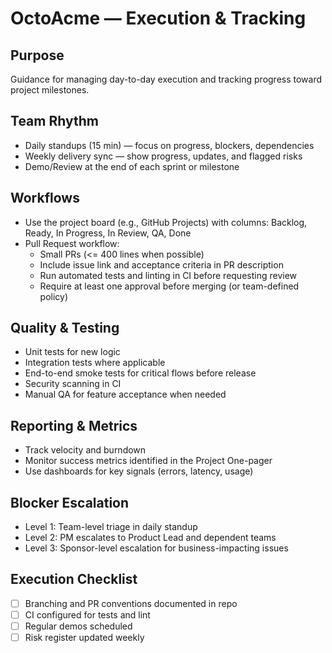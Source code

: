 # OctoAcme — Execution & Tracking

## Purpose
Guidance for managing day-to-day execution and tracking progress toward project milestones.

## Team Rhythm
- Daily standups (15 min) — focus on progress, blockers, dependencies
- Weekly delivery sync — show progress, updates, and flagged risks
- Demo/Review at the end of each sprint or milestone

## Workflows
- Use the project board (e.g., GitHub Projects) with columns: Backlog, Ready, In Progress, In Review, QA, Done
- Pull Request workflow:
  - Small PRs (<= 400 lines when possible)
  - Include issue link and acceptance criteria in PR description
  - Run automated tests and linting in CI before requesting review
  - Require at least one approval before merging (or team-defined policy)

## Quality & Testing
- Unit tests for new logic
- Integration tests where applicable
- End-to-end smoke tests for critical flows before release
- Security scanning in CI
- Manual QA for feature acceptance when needed

## Reporting & Metrics
- Track velocity and burndown
- Monitor success metrics identified in the Project One-pager
- Use dashboards for key signals (errors, latency, usage)

## Blocker Escalation
- Level 1: Team-level triage in daily standup
- Level 2: PM escalates to Product Lead and dependent teams
- Level 3: Sponsor-level escalation for business-impacting issues

## Execution Checklist
- [ ] Branching and PR conventions documented in repo
- [ ] CI configured for tests and lint
- [ ] Regular demos scheduled
- [ ] Risk register updated weekly
